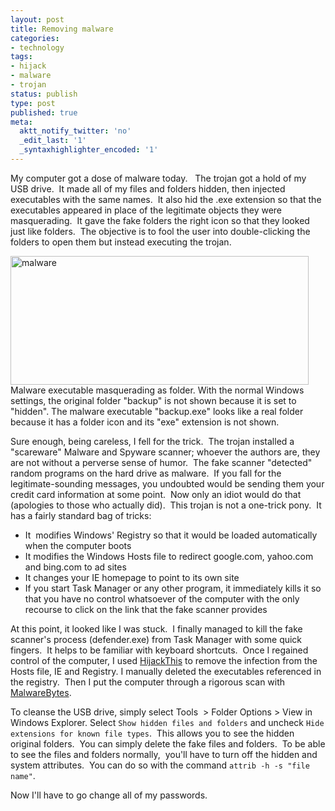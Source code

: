 ```yaml
---
layout: post
title: Removing malware
categories:
- technology
tags:
- hijack
- malware
- trojan
status: publish
type: post
published: true
meta:
  aktt_notify_twitter: 'no'
  _edit_last: '1'
  _syntaxhighlighter_encoded: '1'
---
```

My computer got a dose of malware today.   The trojan got a hold of my USB drive.  It made all of my files and folders hidden, then injected executables with the same names.  It also hid the .exe extension so that the executables appeared in place of the legitimate objects they were masquerading.  It gave the fake folders the right icon so that they looked just like folders.  The objective is to fool the user into double-clicking the folders to open them but instead executing the trojan.


<img title="malware" src="http://www.yentran.org/blog/wp-content/uploads/2011/08/malware.png" width="477" height="206" />

<figcaption>Malware executable masquerading as folder. With the normal Windows settings, the original folder "backup" is not shown because it is set to "hidden". The malware executable "backup.exe" looks like a real folder because it has a folder icon and its "exe" extension is not shown.</figcaption>

Sure enough, being careless, I fell for the trick.  The trojan installed a "scareware" Malware and Spyware scanner; whoever the authors are, they are not without a perverse sense of humor.  The fake scanner "detected" random programs on the hard drive as malware.  If you fall for the legitimate-sounding messages, you undoubted would be sending them your credit card information at some point.  Now only an idiot would do that (apologies to those who actually did).  This trojan is not a one-trick pony.  It has a fairly standard bag of tricks:

* It  modifies Windows' Registry so that it would be loaded automatically when the computer boots
* It modifies the Windows Hosts file to redirect google.com, yahoo.com and bing.com to ad sites
* It changes your IE homepage to point to its own site
* If you start Task Manager or any other program, it immediately kills it so that you have no control whatsoever of the computer with the only recourse to click on the link that the fake scanner provides

At this point, it looked like I was stuck.  I finally managed to kill the fake scanner's process (defender.exe) from Task Manager with some quick fingers.  It helps to be familiar with keyboard shortcuts.  Once I regained control of the computer, I used [HijackThis](http://free.antivirus.com/hijackthis) to remove the infection from the Hosts file, IE and Registry. I manually deleted the executables referenced in the registry.  Then I put the computer through a rigorous scan with [MalwareBytes](http://www.malwarebytes.org/).

To cleanse the USB drive, simply select Tools  > Folder Options > View in Windows Explorer. Select `Show hidden files and folders` and uncheck `Hide extensions for known file types`.  This allows you to see the hidden original folders.  You can simply delete the fake files and folders.  To be able to see the files and folders normally,  you'll have to turn off the hidden and system attributes.  You can do so with the command `attrib -h -s "file name"`.

Now I'll have to go change all of my passwords.
